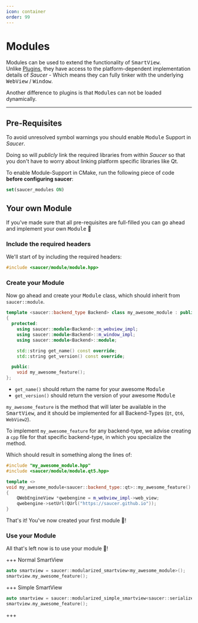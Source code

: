 ```yaml
---
icon: container 
order: 99
---
```


# Modules

Modules can be used to extend the functionality of <kbd>SmartView</kbd>.  
Unlike [Plugins](Plugins.md), they have access to the platform-dependent implementation details of _Saucer_ - Which means they can fully tinker with the underlying <kbd>WebView</kbd> / <kbd>Window</kbd>.

Another difference to plugins is that <kbd>Module</kbd>s can not be loaded dynamically.

---

## Pre-Requisites

To avoid unresolved symbol warnings you should enable <kbd>Module</kbd> Support in _Saucer_.  

Doing so will _publicly_ link the required libraries from within _Saucer_ so that you don't have to worry about linking platform specific libraries like Qt.

To enable Module-Support in CMake, run the following piece of code **before configuring saucer**:
```CMake
set(saucer_modules ON)
```

## Your own Module

If you've made sure that all pre-requisites are full-filled you can go ahead and implement your own <kbd>Module</kbd> 🎉

### Include the required headers

We'll start of by including the required headers:

```cpp
#include <saucer/module/module.hpp>
```

### Create your Module

Now go ahead and create your <kbd>Module</kbd> class, which should inherit from `saucer::module`.

```cpp my_awesome_module.hpp
template <saucer::backend_type Backend> class my_awesome_module : public saucer::module<Backend>
{
  protected:
    using saucer::module<Backend>::m_webview_impl;
    using saucer::module<Backend>::m_window_impl;
    using saucer::module<Backend>::module;

    std::string get_name() const override;
    std::string get_version() const override;

  public:
    void my_awesome_feature();
};
```

* `get_name()` should return the name for your awesome <kbd>Module</kbd>
* `get_version()` should return the version of your awesome <kbd>Module</kbd>

`my_awesome_feature` is the method that will later be available in the <kbd>SmartView</kbd>, and it should be implemented for all Backend-Types (`Qt`, `Qt6`, `WebView2`).

To implement `my_awesome_feature` for any backend-type, we advise creating a `cpp` file for that specific backend-type, in which you specialize the method.

Which should result in something along the lines of:

```cpp my_awesome_module.qt5.cpp
#include "my_awesome_module.hpp"
#include <saucer/module/module.qt5.hpp>

template <>
void my_awesome_module<saucer::backend_type::qt>::my_awesome_feature()
{
    QWebEngineView *qwebengine = m_webview_impl->web_view;
    qwebengine->setUrl(QUrl("https://saucer.github.io"));
}
```

That's it! You've now created your first module 🥳!

### Use your Module

All that's left now is to use your module 🔧!

+++ Normal SmartView
```cpp
auto smartview = saucer::modularized_smartview<my_awesome_module>();
smartview.my_awesome_feature();
```
+++ Simple SmartView
```cpp
auto smartview = saucer::modularized_simple_smartview<saucer::serializers::json, my_awesome_module>();
smartview.my_awesome_feature();
```
+++